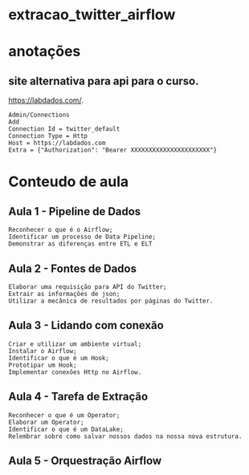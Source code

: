 # extracao_twitter_airflow

# anotações

  ## site alternativa para api para o curso.
  https://labdados.com/.

    Admin/Connections
    Add
    Connection Id = twitter_default
    Connection Type = Http
    Host = https://labdados.com
    Extra = {"Authorization": "Bearer XXXXXXXXXXXXXXXXXXXXXX"}

# Conteudo de aula

  ## Aula 1 - Pipeline de Dados

    Reconhecer o que é o Airflow;
    Identificar um processo de Data Pipeline;
    Demonstrar as diferenças entre ETL e ELT
    
  ## Aula 2 - Fontes de Dados

    Elaborar uma requisição para API do Twitter;
    Extrair as informações de json;
    Utilizar a mecânica de resultados por páginas do Twitter.
  
  ## Aula 3 - Lidando com conexão

    Criar e utilizar um ambiente virtual;
    Instalar o Airflow;
    Identificar o que é um Hook;
    Prototipar um Hook;
    Implementar conexões Http no Airflow.

  ## Aula 4 - Tarefa de Extração

    Reconhecer o que é um Operator;
    Elaborar um Operator;
    Identificar o que é um DataLake;
    Relembrar sobre como salvar nossos dados na nossa nova estrutura.

## Aula 5 - Orquestração Airflow